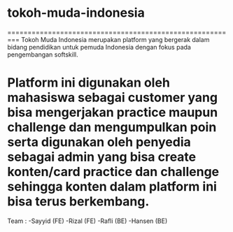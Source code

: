 # tokoh-muda-indonesia
=========================================================
Tokoh Muda Indonesia merupakan platform yang bergerak dalam bidang pendidikan
untuk pemuda Indonesia dengan fokus pada pengembangan softskill.

Platform ini digunakan oleh mahasiswa sebagai customer yang bisa mengerjakan
practice maupun challenge dan mengumpulkan poin serta digunakan oleh penyedia
sebagai admin yang bisa create konten/card practice dan challenge sehingga konten
dalam platform ini bisa terus berkembang.
==========================================================
Team : -Sayyid (FE) -Rizal (FE) -Rafli (BE) -Hansen (BE)
